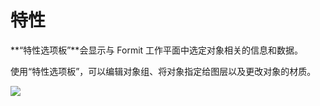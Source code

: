 # 特性

**“特性选项板”**会显示与 Formit 工作平面中选定对象相关的信息和数据。

使用“特性选项板”，可以编辑对象组、将对象指定给图层以及更改对象的材质。

![](../.gitbook/assets/properties_palette.png)



